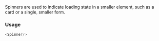 Spinners are used to indicate loading state in a smaller element, such as a card or a single, smaller form.

### Usage

```js
<Spinner/>
```


